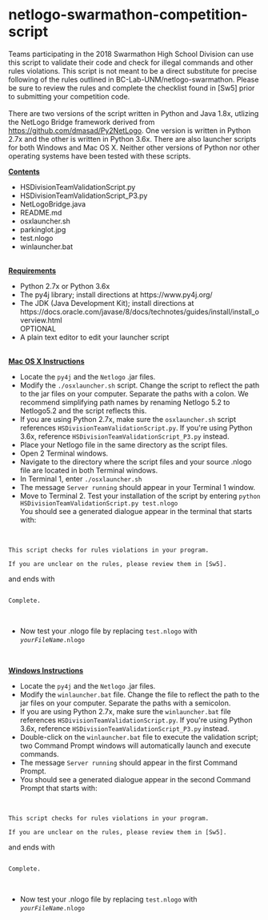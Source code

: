 # netlogo-swarmathon-competition-script
Teams participating in the 2018 Swarmathon High School Division can use this script to validate their code and check for illegal commands and other rules violations. This script is not meant to be a direct substitute for precise following of the rules outlined in BC-Lab-UNM/netlogo-swarmathon. Please be sure to review the rules and complete the checklist found in [Sw5] prior to submitting your competition code. <br><br>
There are two versions of the script written in Python and Java 1.8x, utlizing the NetLogo Bridge framework derived from https://github.com/dmasad/Py2NetLogo. One version is written in Python 2.7x and the other is written in Python 3.6x. There are also launcher scripts for both Windows and Mac OS X. Neither other versions of Python nor other operating systems have been tested with these scripts. <br>

<b><u>Contents</b></u><br>
<ul>
<li>HSDivisionTeamValidationScript.py</li>
<li>HSDivisionTeamValidationScript_P3.py</li>
<li>NetLogoBridge.java</li>
<li>README.md</li>
<li>osxlauncher.sh</li>
<li>parkinglot.jpg</li>
<li>test.nlogo</li>
<li>winlauncher.bat</li>
</ul><br>
<b><u>Requirements</b></u><br>
<ul>
<li>Python 2.7x or Python 3.6x</li>
<li>The py4j library; install directions at https://www.py4j.org/ </li>
<li>The JDK (Java Development Kit); install directions at https://docs.oracle.com/javase/8/docs/technotes/guides/install/install_overview.html</li>
OPTIONAL<br>
<li>A plain text editor to edit your launcher script</li>
</ul><br>
<b><u>Mac OS X Instructions</b></u><br>
<ul>
<li>Locate the <code>py4j</code> and the <code>Netlogo</code> .jar files.</li>
<li>Modify the <code>./osxlauncher.sh</code> script. Change the script to reflect the path to the jar files on your computer. Separate the paths with a colon. We recommend simplifying path names by renaming Netlogo 5.2 to Netlogo5.2 and the script reflects this.</li>
<li>If you are using Python 2.7x, make sure the <code>osxlauncher.sh</code> script references <code>HSDivisionTeamValidationScript.py</code>. If you're using Python 3.6x, reference <code>HSDivisionTeamValidationScript_P3.py</code> instead.</li>
<li>Place your Netlogo file in the same directory as the script files.</li>
<li>Open 2 Terminal windows.</li>
<li>Navigate to the directory where the script files and your source .nlogo file are located in both Terminal windows.</li>
<li>In Terminal 1, enter <code>./osxlauncher.sh </code> </li>
<li>The message <code>Server running</code> should appear in your Terminal 1 window.</li>
<li>Move to Terminal 2. Test your installation of the script by entering <code>python HSDivisionTeamValidationScript.py test.nlogo</code><br>
You should see a generated dialogue appear in the terminal that starts with: </li></ul><br>
<code>
This script checks for rules violations in your program.<br>
If you are unclear on the rules, please review them in [Sw5].<br></code>

and ends with<br>

<code>
Complete.<br>
</code>
<br>
<ul>
<li>Now test your .nlogo file by replacing <code>test.nlogo</code> with <i><code>yourFileName</i>.nlogo</code></li>
</ul><br>

<b><u>Windows Instructions</u></b><br>
<ul>
<li>Locate the <code>py4j</code> and the <code>Netlogo</code> .jar files.</li>
<li>Modify the <code>winlauncher.bat</code> file. Change the file to reflect the path to the jar files on your computer. Separate the paths with a semicolon.</li>
<li>If you are using Python 2.7x, make sure the <code>winlauncher.bat</code> file references <code>HSDivisionTeamValidationScript.py</code>. If you're using Python 3.6x, reference <code>HSDivisionTeamValidationScript_P3.py</code> instead.</li>
<li>Double-click on the <code>winlauncher.bat</code> file to execute the validation script; two Command Prompt windows will automatically launch and execute commands.</li>
<li>The message <code>Server running</code> should appear in the first Command Prompt.</li>
<li>You should see a generated dialogue appear in the second Command Prompt that starts with: </li></ul><br>
<code>
This script checks for rules violations in your program.<br>
If you are unclear on the rules, please review them in [Sw5].<br></code>

and ends with<br>

<code>
Complete.<br>
</code>
<br>
<ul>
<li>Now test your .nlogo file by replacing <code>test.nlogo</code> with <i><code>yourFileName</i>.nlogo</code></li><br>
